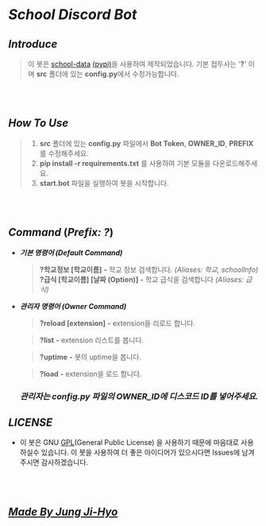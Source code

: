 # ***School Discord Bot***

## ***Introduce***
  > 이 봇은 <a href="https://github.com/cord0318/python_school_data">school-data</a> <a href="https://pypi.org/project/school-data/">(pypi)</a>을 사용하여 제작되었습니다.
  기본 접두사는 '**?**' 이며 **src** 폴더에 있는 **config.py**에서 수정가능합니다.

<br><br>

## ***How To Use***
  > 1. **src** 폴더에 있는 **config.py** 파일에서 **Bot Token**, **OWNER_ID**, **PREFIX**를 수정해주세요.
  > 2. **pip install -r requirements.txt** 를 사용하여 기본 모듈을 다운로드해주세요.
  > 3. **start.bot** 파일을 실행하여 봇을 시작합니다.

<br><br>

## ***Command*** (***Prefix: ?***)
- ***기본 명령어 (Default Command)***
  > **?학교정보 [학교이름]** **-** 학교 정보 검색합니다. *(Aliases: 학교, schoolInfo)* <br>
  > **?급식 [학교이름] [날짜 (Option)]** **-** 학교 급식을 검색합니다 *(Aliases: 급식)* 

- ***관리자 명령어 (Owner Command)***
  > **?reload [extension]** **-** extension을 리로드 합니다.
  
  > **?list** **-** extension 리스트를 봅니다.
  
  > **?uptime** **-** 봇의 uptime을 봅니다.

  > **?load** **-** extension을 로드 합니다.
  ### ***관리자는 config.py 파일의 OWNER_ID에 디스코드 ID를 넣어주세요.***

## ***LICENSE***
- 이 봇은 GNU <a href="https://namu.wiki/w/GNU%20%EC%9D%BC%EB%B0%98%20%EA%B3%B5%EC%A4%91%20%EC%82%AC%EC%9A%A9%20%ED%97%88%EA%B0%80%EC%84%9C">GPL</a>(General Public License) 을 사용하기 때문에 마음대로 사용하실수 있습니다. 이 봇을 사용하여 더 좋은 아이디어가 있으시다면 Issues에 남겨주시면 감사하겠습니다.

<br><br>

## <a href="https://github.com/cord0318">***Made By Jung Ji-Hyo***</a>
